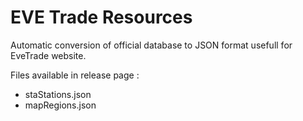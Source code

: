 # EVE Trade Resources

Automatic conversion of official database to JSON format usefull for EveTrade website.

Files available in release page :

* staStations.json
* mapRegions.json
